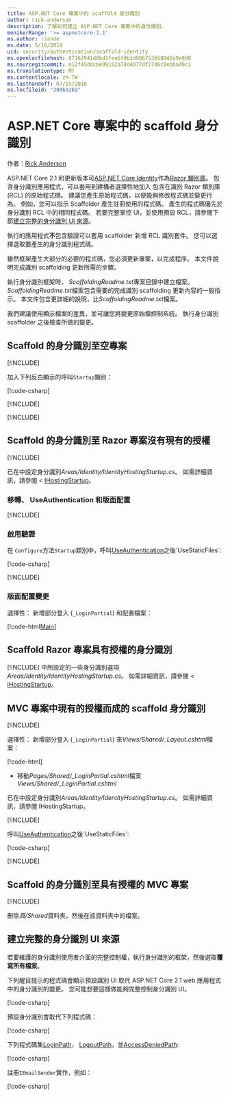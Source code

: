 ```yaml
---
title: ASP.NET Core 專案中的 scaffold 身分識別
author: rick-anderson
description: 了解如何建立 ASP.NET Core 專案中的身分識別。
monikerRange: '>= aspnetcore-2.1'
ms.author: riande
ms.date: 5/16/2018
uid: security/authentication/scaffold-identity
ms.openlocfilehash: 07163941d0bd1fea6f9b3d9867536580d8a9e9d8
ms.sourcegitcommit: e12f45ddcbe99102a74d4077df27d6c0ebba49c1
ms.translationtype: MT
ms.contentlocale: zh-TW
ms.lasthandoff: 07/15/2018
ms.locfileid: "39063269"
---
```

# <a name="scaffold-identity-in-aspnet-core-projects"></a>ASP.NET Core 專案中的 scaffold 身分識別

作者：[Rick Anderson](https://twitter.com/RickAndMSFT)

ASP.NET Core 2.1 和更新版本可[ASP.NET Core Identity](xref:security/authentication/identity)作為[Razor 類別庫](xref:razor-pages/ui-class)。 包含身分識別應用程式，可以套用到建構者選擇性地加入 包含在識別 Razor 類別庫 (RCL) 的原始程式碼。 建議您產生原始程式碼，以便能夠修改程式碼並變更行為。 例如，您可以指示 Scaffolder 產生註冊使用的程式碼。 產生的程式碼優先於身分識別 RCL 中的相同程式碼。 若要完整掌控 UI，並使用預設 RCL，請參閱下節[建立完整的身分識別 UI 來源](#full)。

執行的應用程式**不**包含驗證可以套用 scaffolder 新增 RCL 識別套件。 您可以選擇選取要產生的身分識別程式碼。

雖然框架產生大部分的必要的程式碼，您必須更新專案，以完成程序。 本文件說明完成識別 scaffolding 更新所需的步驟。

執行身分識別框架時， *ScaffoldingReadme.txt*專案目錄中建立檔案。 *ScaffoldingReadme.txt*檔案包含需要的完成識別 scaffolding 更新內容的一般指示。 本文件包含更詳細的說明，比*ScaffoldingReadme.txt*檔案。

我們建議使用顯示檔案的差異，並可讓您將變更原始檔控制系統。 執行身分識別 scaffolder 之後檢查所做的變更。

## <a name="scaffold-identity-into-an-empty-project"></a>Scaffold 的身分識別至空專案

[!INCLUDE[](~/includes/scaffold-identity/id-scaffold-dlg.md)]

加入下列反白顯示的呼叫`Startup`類別：

[!code-csharp[](scaffold-identity/sample/StartupEmpty.cs?name=snippet1&highlight=5,20-23)]

[!INCLUDE[](~/includes/scaffold-identity/hsts.md)]

[!INCLUDE[](~/includes/scaffold-identity/migrations.md)]

## <a name="scaffold-identity-into-a-razor-project-without-existing-authorization"></a>Scaffold 的身分識別至 Razor 專案沒有現有的授權

<!--
set projNam=RPnoAuth
set projType=razor
set version=2.1.0

dotnet new %projType% -o %projNam%
cd %projNam%
dotnet add package Microsoft.VisualStudio.Web.CodeGeneration.Design -v %version%
dotnet restore
dotnet aspnet-codegenerator identity --useDefaultUI
dotnet ef migrations add CreateIdentitySchema
dotnet ef database update
-->

[!INCLUDE[](~/includes/scaffold-identity/id-scaffold-dlg.md)]

已在中設定身分識別*Areas/Identity/IdentityHostingStartup.cs*。 如需詳細資訊，請參閱 < [IHostingStartup](xref:fundamentals/configuration/platform-specific-configuration)。

<a name="efm"></a>

### <a name="migrations-useauthentication-and-layout"></a>移轉、 UseAuthentication 和版面配置

[!INCLUDE[](~/includes/scaffold-identity/migrations.md)]

<a name="useauthentication"></a>

### <a name="enable-authentication"></a>啟用驗證

在 `Configure`方法`Startup`類別中，呼叫[UseAuthentication](https://docs.microsoft.com/en-us/dotnet/api/microsoft.aspnetcore.builder.authappbuilderextensions.useauthentication?view=aspnetcore-2.0#Microsoft_AspNetCore_Builder_AuthAppBuilderExtensions_UseAuthentication_Microsoft_AspNetCore_Builder_IApplicationBuilder_)之後`UseStaticFiles`:

[!code-csharp[](scaffold-identity/sample/StartupRPnoAuth.cs?name=snippet1&highlight=29)]

[!INCLUDE[](~/includes/scaffold-identity/hsts.md)]

### <a name="layout-changes"></a>版面配置變更

選擇性： 新增部分登入 (`_LoginPartial`) 和配置檔案：

[!code-html[Main](scaffold-identity/sample/_Layout.cshtml?highlight=37)]

## <a name="scaffold-identity-into-a-razor-project-with-authorization"></a>Scaffold Razor 專案具有授權的身分識別

<!--
Use >=2.1: dotnet new webapp -au Individual -o RPauth
Use = 2.0: dotnet new razor -au Individual -o RPauth
cd RPauth
dotnet add package Microsoft.VisualStudio.Web.CodeGeneration.Design
dotnet restore
dotnet aspnet-codegenerator identity -dc RPauth.Data.ApplicationDbContext --files Account.Register

[!INCLUDE[](~/includes/webapp-alias-notice.md)]
-->

[!INCLUDE[](~/includes/scaffold-identity/id-scaffold-dlg-auth.md)] 中所設定的一些身分識別選項*Areas/Identity/IdentityHostingStartup.cs*。 如需詳細資訊，請參閱 < [IHostingStartup](xref:fundamentals/configuration/platform-specific-configuration)。

## <a name="scaffold-identity-into-an-mvc-project-without-existing-authorization"></a>MVC 專案中現有的授權而成的 scaffold 身分識別

<!--
set projNam=MvcNoAuth
set projType=mvc
set version=2.1.0

dotnet new %projType% -o %projNam%
cd %projNam%
dotnet add package Microsoft.VisualStudio.Web.CodeGeneration.Design -v %version%
dotnet restore
dotnet aspnet-codegenerator identity --useDefaultUI
dotnet ef migrations add CreateIdentitySchema
dotnet ef database update
-->

[!INCLUDE[](~/includes/scaffold-identity/id-scaffold-dlg.md)]

選擇性： 新增部分登入 (`_LoginPartial`) 來*Views/Shared/_Layout.cshtml*檔案：

[!code-html[](scaffold-identity/sample/_LayoutMvc.cshtml?highlight=37)]

* 移動*Pages/Shared/_LoginPartial.cshtml*檔案*Views/Shared/_LoginPartial.cshtml*

已在中設定身分識別*Areas/Identity/IdentityHostingStartup.cs*。 如需詳細資訊，請參閱 IHostingStartup。

[!INCLUDE[](~/includes/scaffold-identity/migrations.md)]

呼叫[UseAuthentication](https://docs.microsoft.com/en-us/dotnet/api/microsoft.aspnetcore.builder.authappbuilderextensions.useauthentication?view=aspnetcore-2.0#Microsoft_AspNetCore_Builder_AuthAppBuilderExtensions_UseAuthentication_Microsoft_AspNetCore_Builder_IApplicationBuilder_)之後`UseStaticFiles`:

[!code-csharp[](scaffold-identity/sample/StartupMvcNoAuth.cs?name=snippet1&highlight=23)]

[!INCLUDE[](~/includes/scaffold-identity/hsts.md)]

## <a name="scaffold-identity-into-an-mvc-project-with-authorization"></a>Scaffold 的身分識別至具有授權的 MVC 專案

<!--
dotnet new mvc -au Individual -o MvcAuth
cd MvcAuth
dotnet add package Microsoft.VisualStudio.Web.CodeGeneration.Design
dotnet restore
dotnet aspnet-codegenerator identity -dc MvcAuth.Data.ApplicationDbContext --files Account.Register
-->

[!INCLUDE[](~/includes/scaffold-identity/id-scaffold-dlg-auth.md)]

刪除*頁/Shared*資料夾，然後在該資料夾中的檔案。

<a name="full"></a>

## <a name="create-full-identity-ui-source"></a>建立完整的身分識別 UI 來源

若要維護的身分識別使用者介面的完整控制權，執行身分識別的框架，然後選取**覆寫所有檔案**。

下列醒目提示的程式碼會顯示預設識別 UI 取代 ASP.NET Core 2.1 web 應用程式中的身分識別的變更。 您可能想要這樣做能夠完整控制身分識別 UI。

[!code-csharp[](scaffold-identity/sample/StartupFull.cs?name=snippet1&highlight=13-14,17-999)]

預設身分識別會取代下列程式碼：

[!code-csharp[](scaffold-identity/sample/StartupFull.cs?name=snippet2)]

下列程式碼集[LoginPath](/dotnet/api/microsoft.aspnetcore.authentication.cookies.cookieauthenticationoptions.loginpath)， [LogoutPath](/dotnet/api/microsoft.aspnetcore.authentication.cookies.cookieauthenticationoptions.logoutpath)，並[AccessDeniedPath](/dotnet/api/microsoft.aspnetcore.authentication.cookies.cookieauthenticationoptions.accessdeniedpath):

[!code-csharp[](scaffold-identity/sample/StartupFull.cs?name=snippet3)]

註冊`IEmailSender`實作，例如：

[!code-csharp[](scaffold-identity/sample/StartupFull.cs?name=snippet4)]
